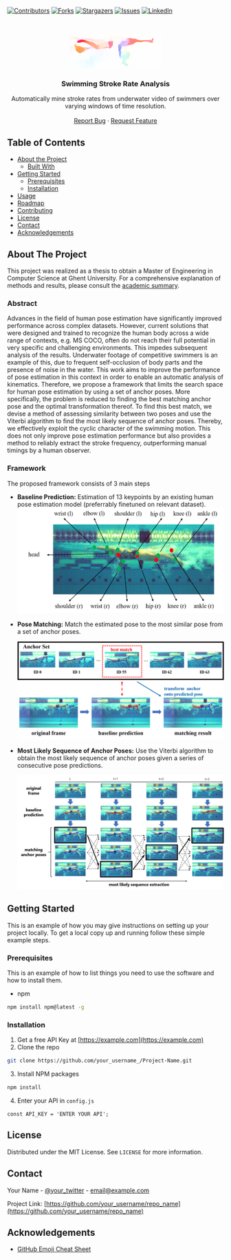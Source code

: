 
<!-- PROJECT SHIELDS -->
<!--
*** I'm using markdown "reference style" links for readability.
*** Reference links are enclosed in brackets [ ] instead of parentheses ( ).
*** See the bottom of this document for the declaration of the reference variables
*** for contributors-url, forks-url, etc. This is an optional, concise syntax you may use.
*** https://www.markdownguide.org/basic-syntax/#reference-style-links
-->
[![Contributors][contributors-shield]][contributors-url]
[![Forks][forks-shield]][forks-url]
[![Stargazers][stars-shield]][stars-url]
[![Issues][issues-shield]][issues-url]
[![LinkedIn][linkedin-shield]][linkedin-url]



<!-- PROJECT LOGO -->
<br />
<p align="center">
  <a href="https://github.com/agvdndor/Swimming-Stroke-Rate-Analysis">
    <img src="assets/images/optical_vectors.png" alt="Logo" width="213" height="80">
  </a>

  <h3 align="center">Swimming Stroke Rate Analysis</h3>

  <p align="center">
    Automatically mine stroke rates from underwater video of swimmers over varying windows of time resolution.
    <br />
    <br />
    <a href="https://github.com/agvdndor/Swimming-Stroke-Rate-Analysis">Report Bug</a>
    ·
    <a href="https://github.com/agvdndor/Swimming-Stroke-Rate-Analysis">Request Feature</a>
  </p>
</p>



<!-- TABLE OF CONTENTS -->
## Table of Contents

* [About the Project](#about-the-project)
  * [Built With](#built-with)
* [Getting Started](#getting-started)
  * [Prerequisites](#prerequisites)
  * [Installation](#installation)
* [Usage](#usage)
* [Roadmap](#roadmap)
* [Contributing](#contributing)
* [License](#license)
* [Contact](#contact)
* [Acknowledgements](#acknowledgements)



<!-- ABOUT THE PROJECT -->
## About The Project

This project was realized as a thesis to obtain a Master of Engineering in Computer Science at Ghent University. For a comprehensive explanation of methods and results, please consult the [academic summary](assets/pdf/academic_summary.pdf).



### Abstract
Advances in the field of human pose estimation have significantly improved performance across complex datasets. However, current solutions that were designed and trained to recognize the human body across a wide range of contexts, e.g. MS COCO, often do not reach their full potential in very specific and challenging environments. This impedes subsequent analysis of the results. Underwater footage of competitive swimmers is an example of this, due to frequent self-occlusion of body parts and the presence of noise in the water. This work aims to improve the performance of pose estimation in this context in order to enable an automatic analysis of kinematics. Therefore, we propose a framework that limits the search space for human pose estimation by using a set of anchor poses. More specifically, the problem is reduced to finding the best matching anchor pose and the optimal transformation thereof.
	To find this best match, we devise a method of assessing similarity between two poses and use the Viterbi algorithm to find the most likely sequence of anchor poses. Thereby, we effectively exploit the cyclic character of the swimming motion.
	This does not only improve pose estimation performance but also provides a method to reliably extract the stroke frequency, outperforming manual timings by a human observer.

### Framework
The proposed framework consists of 3 main steps
- **Baseline Prediction:** Estimation of 13 keypoints by an existing human pose estimation model (preferrably finetuned on relevant dataset).
  <img src="assets/images/dataset_format.png">

- **Pose Matching:** Match the estimated pose to the most similar pose from a set of anchor poses. 

  <img src="assets/images/matching_outline.png">

- **Most Likely Sequence of Anchor Poses:** Use the Viterbi algorithm to obtain the most likely sequence of anchor poses given a series of consecutive pose predictions.

  <img src="assets/images/outline.png">
<!-- GETTING STARTED -->
## Getting Started

This is an example of how you may give instructions on setting up your project locally.
To get a local copy up and running follow these simple example steps.

### Prerequisites

This is an example of how to list things you need to use the software and how to install them.
* npm
```sh
npm install npm@latest -g
```

### Installation

1. Get a free API Key at [https://example.com](https://example.com)
2. Clone the repo
```sh
git clone https://github.com/your_username_/Project-Name.git
```
3. Install NPM packages
```sh
npm install
```
4. Enter your API in `config.js`
```JS
const API_KEY = 'ENTER YOUR API';
```


<!-- LICENSE -->
## License

Distributed under the MIT License. See `LICENSE` for more information.



<!-- CONTACT -->
## Contact

Your Name - [@your_twitter](https://twitter.com/your_username) - email@example.com

Project Link: [https://github.com/your_username/repo_name](https://github.com/your_username/repo_name)



<!-- ACKNOWLEDGEMENTS -->
## Acknowledgements
* [GitHub Emoji Cheat Sheet](https://www.webpagefx.com/tools/emoji-cheat-sheet)



<!-- MARKDOWN LINKS & IMAGES -->
<!-- https://www.markdownguide.org/basic-syntax/#reference-style-links -->
[contributors-shield]: https://img.shields.io/github/contributors/agvdndor/Swimming-Stroke-Rate-Analysis.svg?style=flat-square
[contributors-url]: https://github.com/agvdndor/Swimming-Stroke-Rate-Analysis/graphs/contributors
[forks-shield]: https://img.shields.io/github/forks/agvdndor/Swimming-Stroke-Rate-Analysis.svg?style=flat-square
[forks-url]: https://github.com/agvdndor/Swimming-Stroke-Rate-Analysis/network/members
[stars-shield]: https://img.shields.io/github/stars/agvdndor/Swimming-Stroke-Rate-Analysis.svg?style=flat-square
[stars-url]: https://github.com/agvdndor/Swimming-Stroke-Rate-Analysis/stargazers
[issues-shield]: https://img.shields.io/github/issues/othneildrew/Best-README-Template.svg?style=flat-square
[issues-url]: https://github.com/agvdndor/Swimming-Stroke-Rate-Analysis/issues
[license-shield]: https://img.shields.io/github/license/othneildrew/Best-README-Template.svg?style=flat-square
[linkedin-shield]: https://img.shields.io/badge/-LinkedIn-black.svg?style=flat-square&logo=linkedin&colorB=555
[linkedin-url]: https://www.linkedin.com/in/arne-vandendorpe-8800/
[product-screenshot]: images/screenshot.png